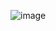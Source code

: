 
![image](https://user-images.githubusercontent.com/45227327/210154050-64e70c2f-241c-41e0-96e0-4105227e0c6a.png)

